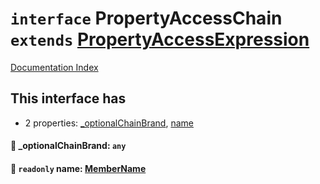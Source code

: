 # `interface` PropertyAccessChain `extends` [PropertyAccessExpression](../private.interface.PropertyAccessExpression/README.md)

[Documentation Index](../README.md)

## This interface has

- 2 properties:
[\_optionalChainBrand](#-optionalchainbrand-any),
[name](#-readonly-name-membername)


#### 📄 \_optionalChainBrand: `any`



#### 📄 `readonly` name: [MemberName](../private.type.MemberName/README.md)



